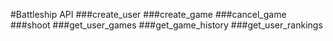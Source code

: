 #Battleship API
###create_user
###create_game
###cancel_game
###shoot
###get_user_games
###get_game_history
###get_user_rankings